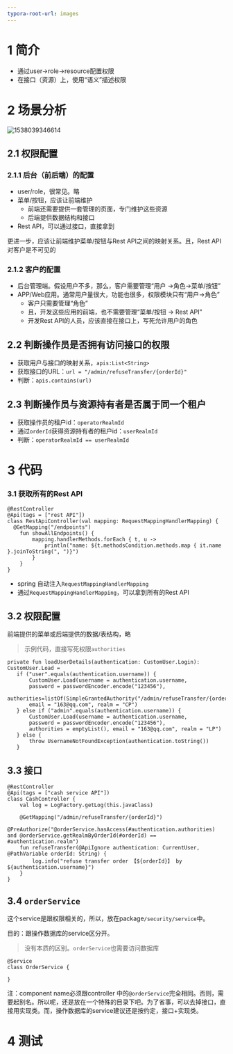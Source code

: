 ```yaml
---
typora-root-url: images
---
```


# 1 简介

- 通过user->role->resource配置权限
- 在接口（资源）上，使用“语义”描述权限

# 2 场景分析

![1538039346614](/1538039346614.png)

## 2.1 权限配置
### 2.1.1 后台（前后端）的配置

- user/role，很常见。略
- 菜单/按钮，应该让前端维护
  - 前端还需要提供一套管理的页面，专门维护这些资源
  - 后端提供数据结构和接口
- Rest API，可以通过接口，直接拿到

更进一步，应该让前端维护菜单/按钮与Rest API之间的映射关系。且，Rest API对客户是不可见的

### 2.1.2 客户的配置

- 后台管理端。假设用户不多，那么，客户需要管理“用户 ->角色->菜单/按钮”
- APP/Web应用。通常用户量很大，功能也很多，权限模块只有“用户->角色”
  - 客户只需要管理“角色”
  - 且，开发这些应用的前端，也不需要管理“菜单/按钮 -> Rest API”
  - 开发Rest API的人员，应该直接在接口上，写死允许用户的角色

## 2.2 判断操作员是否拥有访问接口的权限

- 获取用户与接口的映射关系，`apis:List<String>`
- 获取接口的URL：`url = "/admin/refuseTransfer/{orderId}"`
- 判断：`apis.contains(url)`

## 2.3 判断操作员与资源持有者是否属于同一个租户

- 获取操作员的租户id：`operatorRealmId`
- 通过`orderId`获得资源持有者的租户id：`userRealmId`
- 判断：`operatorRealmId == userRealmId`

# 3 代码

### 3.1 获取所有的Rest API

```
@RestController
@Api(tags = ["rest API"])
class RestApiController(val mapping: RequestMappingHandlerMapping) {
  @GetMapping("/endpoints")
    fun showAllEndpoints() {
        mapping.handlerMethods.forEach { t, u ->
            println("name: ${t.methodsCondition.methods.map { it.name }.joinToString(", ")}")
        }
    }
}
```

- spring 自动注入`RequestMappingHandlerMapping`
- 通过`RequestMappingHandlerMapping`，可以拿到所有的Rest API

## 3.2 权限配置

前端提供的菜单或后端提供的数据/表结构，略

> 示例代码，直接写死权限`authorities`

```
private fun loadUserDetails(authentication: CustomUser.Login): CustomUser.Load =
   if ("user".equals(authentication.username)) {
       CustomUser.Load(username = authentication.username, 
       password = passwordEncoder.encode("123456"), 
       authorities=listOf(SimpleGrantedAuthority("/admin/refuseTransfer/{orderId}")), 
       email = "163@qq.com", realm = "CP")
   } else if ("admin".equals(authentication.username)) {
       CustomUser.Load(username = authentication.username, 
       password = passwordEncoder.encode("123456"), 
       authorities = emptyList(), email = "163@qq.com", realm = "LP")
   } else {
       throw UsernameNotFoundException(authentication.toString())
   }
```

## 3.3 接口

```
@RestController
@Api(tags = ["cash service API"])
class CashController {
    val log = LogFactory.getLog(this.javaClass)
    
    @GetMapping("/admin/refuseTransfer/{orderId}")
    @PreAuthorize("@orderService.hasAccess(#authentication.authorities) and @orderService.getRealmByOrderId(#orderId) == #authentication.realm")
    fun refuseTransfer(@ApiIgnore authentication: CurrentUser, @PathVariable orderId: String) {
        log.info("refuse transfer order 【${orderId}】 by  ${authentication.username}")
    }
}
```

## 3.4 `orderService`

这个service是跟权限相关的，所以，放在package`/security/service`中。

目的：跟操作数据库的service区分开。

> 没有本质的区别。`orderService`也需要访问数据库

```
@Service
class OrderService {
    
}
```

注：component name必须跟controller 中的`@orderService`完全相同。否则，需要起别名。所以呢，还是放在一个特殊的目录下吧。为了省事，可以去掉接口，直接用实现类。而，操作数据库的service建议还是按约定，接口+实现类。

# 4 测试



